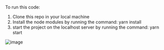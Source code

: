 To run this code:

1) Clone this repo in your local machine
2) Install the node modules by running the command: yarn install 
3) start the project on the localhost server by running the command: yarn start

![image](https://github.com/amitsuman46/Manufac-Assignment/assets/48591713/c6bbd022-bed6-4514-9323-0d568673982c)
